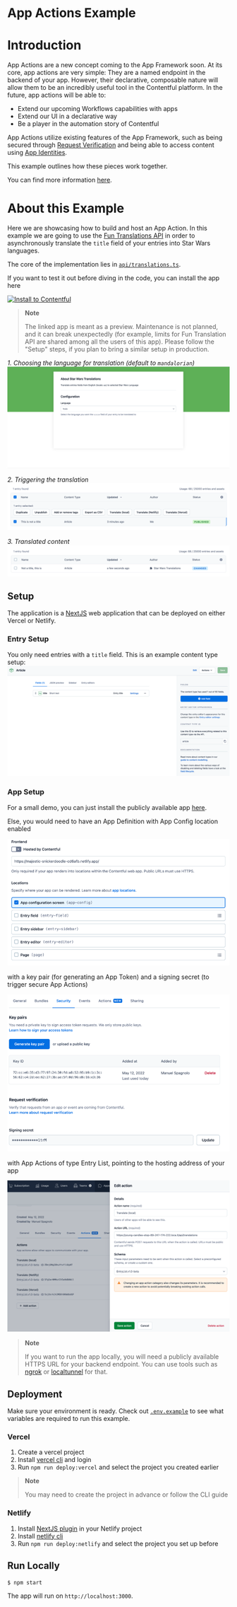 App Actions Example
===

# Introduction

App Actions are a new concept coming to the App Framework soon. At its core, app actions are very simple: They are a named endpoint in the backend of your app. However, their declarative, composable nature will allow them to be an incredibly useful tool in the Contentful platform. In the future, app actions will be able to:

* Extend our upcoming Workflows capabilities with apps
* Extend our UI in a declarative way
* Be a player in the automation story of Contentful

App Actions utilize existing features of the App Framework, such as being secured through [Request Verification](https://www.contentful.com/developers/docs/extensibility/app-framework/request-verification/) and being able to access content using [App Identities](https://www.contentful.com/developers/docs/extensibility/app-framework/app-identity/).

This example outlines how these pieces work together.

You can find more information 
[here](https://ctf-doc-app-branch-feat-ext-3188.netlify.app/developers/docs/references/content-management-api/#/reference/app-actions).

# About this Example

Here we are showcasing how to build and host an App Action. In this example we are going to use the 
[Fun Translations API](https://funtranslations.com/) in order to asynchronously translate the `title` field of your 
entries into Star Wars languages.

The core of the implementation lies in [`api/translations.ts`](src/pages/api/translations.ts).

If you want to test it out before diving in the code, you can install the app here

[![Install to Contentful](https://www.ctfstatic.com/button/install-small.svg)](https://app.contentful.com/deeplink?link=apps&id=Dcc7QJVP4zGCTcPwGoeCx)

> **Note**
> 
> The linked app is meant as a preview. Maintenance is not planned, and it can break unexpectedly (for example, 
> limits for Fun Translation API are shared among all the users of this app). Please follow the "Setup" steps, if you 
> plan to bring a similar setup in production.

_1. Choosing the language for translation (default to `mandalorian`)_
![Choosing the language for translation](./docs/config.png)

_2. Triggering the translation_
![Triggering the translation](./docs/trigger.png)

_3. Translated content_
![Translated content](./docs/translated.png)

## Setup

The application is a [NextJS](https://nextjs.org/) web application that can be deployed on either Vercel or Netlify.

### Entry Setup

You only need entries with a `title` field. This is an example content type setup:
![Content Type](./docs/content-type.png)

### App Setup

For a small demo, you can just install the publicly available app [here](https://app.contentful.com/deeplink?link=apps&id=Dcc7QJVP4zGCTcPwGoeCx).

Else, you would need to have an App Definition with App Config location enabled

![App Definition - Location](./docs/app-config-1.png)

with a key pair (for generating an App Token) and a signing secret (to trigger secure App Actions)

![App Definition - Secrets](./docs/app-config-2.png)

with App Actions of type Entry List, pointing to the hosting address of your app

![App Definition - App Actions](./docs/app-config-3.png)

> **Note**
> 
> If you want to run the app locally, you will need a publicly available HTTPS URL for your
> backend endpoint. You can use tools such as [ngrok](https://ngrok.com/) or 
> [localtunnel](https://localtunnel.github.io/www/) for that.

## Deployment

Make sure your environment is ready. Check out [`.env.example`](./.env.example) to see what variables
are required to run this example.

### Vercel

1. Create a vercel project
2. Install [vercel cli](https://vercel.com/docs/cli) and login
3. Run `npm run deploy:vercel` and select the project you created earlier

> **Note**
> 
> You may need to create the project in advance or follow the CLI guide

### Netlify

1. Install [NextJS plugin](https://www.netlify.com/with/nextjs/) in your Netlify project 
2. Install [netlify cli](https://cli.netlify.com/)
3. Run `npm run deploy:netlify` and select the project you set up before

## Run Locally

```shell
$ npm start
```

The app will run on `http://localhost:3000`.